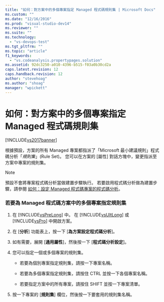 ```yaml
---
title: "如何：對方案中的多個專案指定 Managed 程式碼規則集 | Microsoft Docs"
ms.custom: ""
ms.date: "12/16/2016"
ms.prod: "visual-studio-dev14"
ms.reviewer: ""
ms.suite: ""
ms.technology: 
  - "vs-devops-test"
ms.tgt_pltfrm: ""
ms.topic: "article"
f1_keywords: 
  - "vs.codeanalysis.propertypages.solution"
ms.assetid: 92dc3250-a010-4396-b515-f03a0b30cd2a
caps.latest.revision: 12
caps.handback.revision: 12
author: "stevehoag"
ms.author: "shoag"
manager: "wpickett"
---
```

# 如何：對方案中的多個專案指定 Managed 程式碼規則集
[!INCLUDE[vs2017banner](../code-quality/includes/vs2017banner.md)]

根據預設，方案的所有 Managed 專案都指派了「Microsoft 最小建議規則」程式碼分析「*規則集*」\(Rule Set\)。  您可以在方案的 \[屬性\] 對話方塊中，變更指派至方案中專案的規則集。  
  
> [!NOTE]
>  預設不會將專案程式碼分析當做建置步驟執行。  若要啟用程式碼分析做為建置步驟，請參閱 [如何：設定 Managed 程式碼專案的程式碼分析](../code-quality/how-to-configure-code-analysis-for-a-managed-code-project.md)。  
  
### 若要為 Managed 程式碼方案中的多個專案指定規則集  
  
1.  在 [!INCLUDE[vsPreLong](../code-quality/includes/vsprelong_md.md)] 中。  在 [!INCLUDE[vsUltLong](../code-quality/includes/vsultlong_md.md)] 或 [!INCLUDE[vsPro](../code-quality/includes/vspro_md.md)] 中開啟方案。  
  
2.  在 \[**分析**\] 功能表上，按一下 \[**為方案設定程式碼分析**\]。  
  
3.  如有需要，展開 \[**通用屬性**\]，然後按一下 \[**程式碼分析設定**\]。  
  
4.  您可以指定一個或多個專案的規則集。  
  
    -   若要為個別專案指定規則集，請按一下專案名稱。  
  
    -   若要為多個專案指定規則集，請按住 CTRL 並按一下各個專案名稱。  
  
    -   若要指定方案中的所有專案，請按住 SHIFT 並按一下專案清單。  
  
5.  按一下專案的 \[**規則集**\] 欄位，然後按一下要套用的規則集名稱。